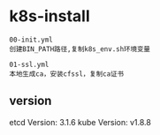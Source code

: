 # k8s-install

	00-init.yml
	创建BIN_PATH路径,复制k8s_env.sh环境变量

	01-ssl.yml
    本地生成ca，安装cfssl，复制ca证书


## version
etcd Version: 3.1.6
kube Version: v1.8.8
